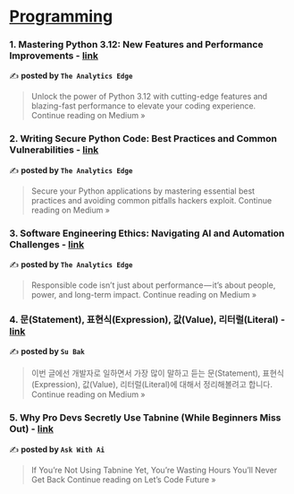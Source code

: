 
<h1><a href=https://medium.com/tag/programming/recommended target="_blank" rel="noopener noreferrer">Programming</a></h1>
<h3>1. Mastering Python 3.12: New Features and Performance Improvements - <a href="https://theanalyticsedge.medium.com/mastering-python-3-12-new-features-and-performance-improvements-7eef6a56c7ff?source=rss------programming-5" target="_blank" rel="noopener noreferrer">link</a></h3>

✍️ **posted by `The Analytics Edge `**

<blockquote>Unlock the power of Python 3.12 with cutting-edge features and blazing-fast performance to elevate your coding experience.
Continue reading on Medium »</blockquote>

<h3>2. Writing Secure Python Code: Best Practices and Common Vulnerabilities - <a href="https://theanalyticsedge.medium.com/writing-secure-python-code-best-practices-and-common-vulnerabilities-f7ee37e0b666?source=rss------programming-5" target="_blank" rel="noopener noreferrer">link</a></h3>

✍️ **posted by `The Analytics Edge `**

<blockquote>Secure your Python applications by mastering essential best practices and avoiding common pitfalls hackers exploit.
Continue reading on Medium »</blockquote>

<h3>3. Software Engineering Ethics: Navigating AI and Automation Challenges - <a href="https://theanalyticsedge.medium.com/software-engineering-ethics-navigating-ai-and-automation-challenges-8728210ee593?source=rss------programming-5" target="_blank" rel="noopener noreferrer">link</a></h3>

✍️ **posted by `The Analytics Edge `**

<blockquote>Responsible code isn’t just about performance — it’s about people, power, and long-term impact.
Continue reading on Medium »</blockquote>

<h3>4. 문(Statement), 표현식(Expression), 값(Value), 리터럴(Literal) - <a href="https://medium.com/@su_bak/%EB%AC%B8-statement-%ED%91%9C%ED%98%84%EC%8B%9D-expression-%EA%B0%92-value-%EB%A6%AC%ED%84%B0%EB%9F%B4-literal-35e96ada581a?source=rss------programming-5" target="_blank" rel="noopener noreferrer">link</a></h3>

✍️ **posted by `Su Bak`**

<blockquote>이번 글에선 개발자로 일하면서 가장 많이 말하고 듣는 문(Statement), 표현식(Expression), 값(Value), 리터럴(Literal)에 대해서 정리해볼려고 합니다.
Continue reading on Medium »</blockquote>

<h3>5. Why Pro Devs Secretly Use Tabnine (While Beginners Miss Out) - <a href="https://medium.com/lets-code-future/why-pro-devs-secretly-use-tabnine-while-beginners-miss-out-5037cb13022e?source=rss------programming-5" target="_blank" rel="noopener noreferrer">link</a></h3>

✍️ **posted by `Ask With Ai`**

<blockquote>If You’re Not Using Tabnine Yet, You’re Wasting Hours You’ll Never Get Back
Continue reading on Let’s Code Future »</blockquote>

